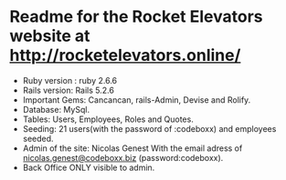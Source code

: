 # Readme for the Rocket Elevators website at http://rocketelevators.online/
* Ruby version : ruby 2.6.6
* Rails version: Rails 5.2.6
* Important Gems: Cancancan, rails-Admin, Devise and Rolify.
* Database: MySql.
* Tables: Users, Employees, Roles and Quotes.
* Seeding: 21 users(with the password of :codeboxx) and employees seeded.
* Admin of the site: Nicolas Genest With the email adress of nicolas.genest@codeboxx.biz (password:codeboxx).
* Back Office ONLY visible to admin.

